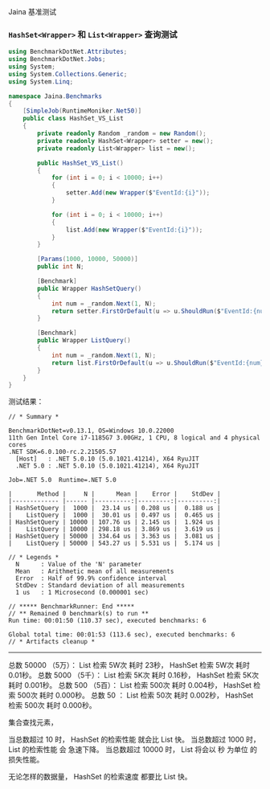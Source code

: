 Jaina 基准测试

### `HashSet<Wrapper>` 和 `List<Wrapper>` 查询测试

```cs
using BenchmarkDotNet.Attributes;
using BenchmarkDotNet.Jobs;
using System;
using System.Collections.Generic;
using System.Linq;

namespace Jaina.Benchmarks
{
    [SimpleJob(RuntimeMoniker.Net50)]
    public class HashSet_VS_List
    {
        private readonly Random _random = new Random();
        private readonly HashSet<Wrapper> setter = new();
        private readonly List<Wrapper> list = new();

        public HashSet_VS_List()
        {
            for (int i = 0; i < 10000; i++)
            {
                setter.Add(new Wrapper($"EventId:{i}"));
            }

            for (int i = 0; i < 10000; i++)
            {
                list.Add(new Wrapper($"EventId:{i}"));
            }
        }

        [Params(1000, 10000, 50000)]
        public int N;

        [Benchmark]
        public Wrapper HashSetQuery()
        {
            int num = _random.Next(1, N);
            return setter.FirstOrDefault(u => u.ShouldRun($"EventId:{num}"));
        }

        [Benchmark]
        public Wrapper ListQuery()
        {
            int num = _random.Next(1, N);
            return list.FirstOrDefault(u => u.ShouldRun($"EventId:{num}"));
        }
    }
}
```

测试结果：

```
// * Summary *

BenchmarkDotNet=v0.13.1, OS=Windows 10.0.22000
11th Gen Intel Core i7-1185G7 3.00GHz, 1 CPU, 8 logical and 4 physical cores
.NET SDK=6.0.100-rc.2.21505.57
  [Host]   : .NET 5.0.10 (5.0.1021.41214), X64 RyuJIT
  .NET 5.0 : .NET 5.0.10 (5.0.1021.41214), X64 RyuJIT

Job=.NET 5.0  Runtime=.NET 5.0

|       Method |     N |      Mean |    Error |    StdDev |
|------------- |------ |----------:|---------:|----------:|
| HashSetQuery |  1000 |  23.14 us | 0.208 us |  0.188 us |
|    ListQuery |  1000 |  30.01 us | 0.497 us |  0.465 us |
| HashSetQuery | 10000 | 107.76 us | 2.145 us |  1.924 us |
|    ListQuery | 10000 | 298.18 us | 3.869 us |  3.619 us |
| HashSetQuery | 50000 | 334.64 us | 3.363 us |  3.081 us |
|    ListQuery | 50000 | 543.27 us | 5.531 us |  5.174 us |

// * Legends *
  N      : Value of the 'N' parameter
  Mean   : Arithmetic mean of all measurements
  Error  : Half of 99.9% confidence interval
  StdDev : Standard deviation of all measurements
  1 us   : 1 Microsecond (0.000001 sec)

// ***** BenchmarkRunner: End *****
// ** Remained 0 benchmark(s) to run **
Run time: 00:01:50 (110.37 sec), executed benchmarks: 6

Global total time: 00:01:53 (113.6 sec), executed benchmarks: 6
// * Artifacts cleanup *
```

----

总数 50000 （5万）： List 检索 5W次 耗时 23秒， HashSet 检索 5W次 耗时 0.01秒。
总数 5000  （5千）： List 检索 5K次 耗时 0.16秒， HashSet 检索 5K次 耗时 0.001秒。
总数 500   （5百）： List 检索 500次 耗时 0.004秒， HashSet 检索 500次 耗时 0.000秒。
总数 50           ： List 检索 50次  耗时 0.002秒， HashSet 检索 500次 耗时 0.000秒。

集合查找元素，

当总数超过 10 时， HashSet<T>  的检索性能 就会比 List<T> 快。
当总数超过 1000 时， List<T> 的检索性能 会 急速下降。
当总数超过 10000 时， List<T> 将会以 秒 为单位 的损失性能。

无论怎样的数据量， HashSet<T> 的检索速度 都要比 List<T> 快。